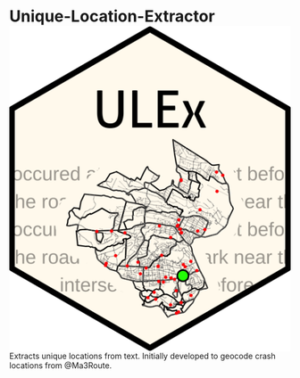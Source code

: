 # Unique-Location-Extractor <img src="man/figures/logo.png" align="right" />

Extracts unique locations from text. Initially developed to geocode crash locations from @Ma3Route.
